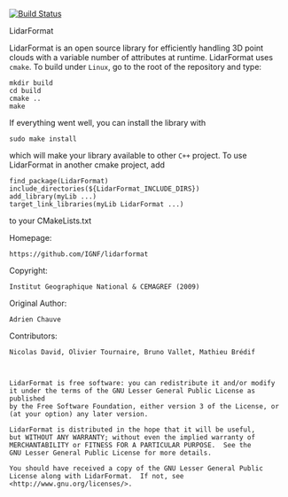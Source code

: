 [![Build Status](https://travis-ci.org/IGNF/lidarformat.svg?branch=master)](https://travis-ci.org/IGNF/lidarformat)

LidarFormat

LidarFormat is an open source library for efficiently handling 3D point 
clouds with a variable number of attributes at runtime.
LidarFormat uses `cmake`. To build under `Linux`, go to  the root of the repository and type:
```
mkdir build
cd build
cmake ..
make
```
If everything went well, you can install the library with
```
sudo make install
```
which will make your library available to other `C++` project.
To use LidarFormat in another cmake project, add
```
find_package(LidarFormat)
include_directories(${LidarFormat_INCLUDE_DIRS})
add_library(myLib ...)
target_link_libraries(myLib LidarFormat ...)
```
to your CMakeLists.txt


Homepage: 

	https://github.com/IGNF/lidarformat
	
Copyright:
	
	Institut Geographique National & CEMAGREF (2009)

Original Author: 

	Adrien Chauve

	
Contributors:

	Nicolas David, Olivier Tournaire, Bruno Vallet, Mathieu Brédif



    LidarFormat is free software: you can redistribute it and/or modify
    it under the terms of the GNU Lesser General Public License as published
    by the Free Software Foundation, either version 3 of the License, or
    (at your option) any later version.

    LidarFormat is distributed in the hope that it will be useful,
    but WITHOUT ANY WARRANTY; without even the implied warranty of
    MERCHANTABILITY or FITNESS FOR A PARTICULAR PURPOSE.  See the
    GNU Lesser General Public License for more details.

    You should have received a copy of the GNU Lesser General Public 
    License along with LidarFormat.  If not, see <http://www.gnu.org/licenses/>.
